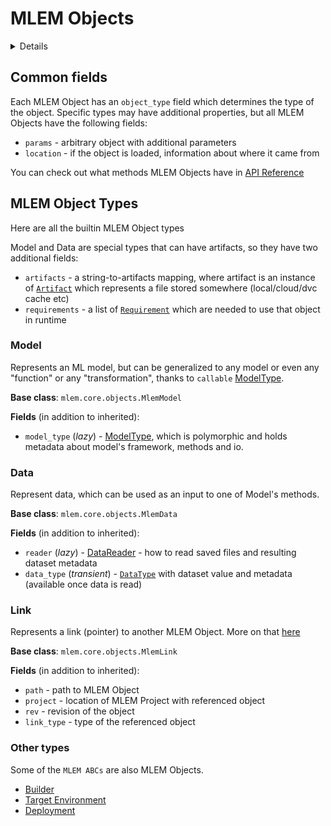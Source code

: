 # MLEM Objects

<details>

### Implementation details

From a developer's perspective, MLEM Objects are instances of one of the
subclasses of `MlemObject` class. MLEM is using extended
[pydantic](https://pydantic-docs.helpmanual.io/) functionality to save and load
them from files.

You can get `MlemObject` instance if you use `load_meta` API method instead of
simple `load`.

See also [MLEM Object API](/doc/api-reference/mlem-object)

</details>

## Common fields

Each MLEM Object has an `object_type` field which determines the type of the
object. Specific types may have additional properties, but all MLEM Objects have
the following fields:

- `params` - arbitrary object with additional parameters
- `location` - if the object is loaded, information about where it came from

You can check out what methods MLEM Objects have in
[API Reference](/doc/api-reference/mlem-object)

## MLEM Object Types

Here are all the builtin MLEM Object types

Model and Data are special types that can have artifacts, so they have two
additional fields:

- `artifacts` - a string-to-artifacts mapping, where artifact is an instance of
  [`Artifact`](/doc/object-reference/mlem-abcs#artifact) which represents a file
  stored somewhere (local/cloud/dvc cache etc)
- `requirements` - a list of
  [`Requirement`](/doc/object-reference/mlem-abcs#requirement) which are needed
  to use that object in runtime

### Model

Represents an ML model, but can be generalized to any model or even any
"function" or any "transformation", thanks to `callable`
[ModelType](/doc/object-reference/mlem-abcs#modeltype).

**Base class**: `mlem.core.objects.MlemModel`

**Fields** (in addition to inherited):

- `model_type` (_lazy_) -
  [ModelType](/doc/object-reference/mlem-abcs#modeltype), which is polymorphic
  and holds metadata about model's framework, methods and io.

### Data

Represent data, which can be used as an input to one of Model's methods.

**Base class**: `mlem.core.objects.MlemData`

**Fields** (in addition to inherited):

- `reader` (_lazy_) - [DataReader](/doc/object-reference/mlem-abcs#datareader) -
  how to read saved files and resulting dataset metadata
- `data_type` (_transient_) -
  [`DataType`](/doc/object-reference/mlem-abcs#datatype) with dataset value and
  metadata (available once data is read)

### Link

Represents a link (pointer) to another MLEM Object. More on that
[here](/doc/user-guide/linking)

**Base class**: `mlem.core.objects.MlemLink`

**Fields** (in addition to inherited):

- `path` - path to MLEM Object
- `project` - location of MLEM Project with referenced object
- `rev` - revision of the object
- `link_type` - type of the referenced object

### Other types

Some of the `MLEM ABCs` are also MLEM Objects.

- [Builder](/doc/object-reference/mlem-abcs#builder)
- [Target Environment](/doc/object-reference/mlem-abcs#mlemenv)
- [Deployment](/doc/object-reference/mlem-abcs#mlemdeployment)
